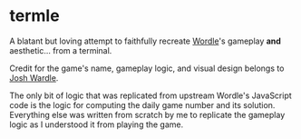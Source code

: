 # termle

A blatant but loving attempt to faithfully recreate [Wordle](https://www.powerlanguage.co.uk/wordle/)'s gameplay **and** aesthetic... from a terminal.

Credit for the game's name, gameplay logic, and visual design belongs to [Josh Wardle](https://www.powerlanguage.co.uk/).

The only bit of logic that was replicated from upstream Wordle's JavaScript code is the logic for computing the daily game number and its solution.
Everything else was written from scratch by me to replicate the gameplay logic as I understood it from playing the game.
